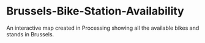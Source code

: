 # Brussels-Bike-Station-Availability
An interactive map created in Processing showing all the available bikes and stands in Brussels.
